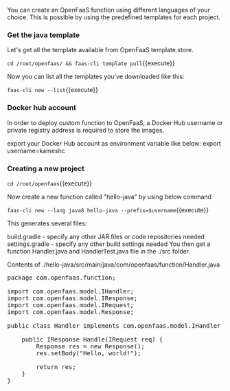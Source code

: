 You can create an OpenFaaS function using different languages of your choice. This is possible
by using the predefined templates for each project.


### Get the java template
Let's get all the template available from OpenFaaS template store.

`cd /root/openfaas/ && faas-cli template pull`{{execute}}

Now you can list all the templates you've downloaded like this:

`faas-cli new --list`{{execute}}


### Docker hub account
In order to deploy custom function to OpenFaaS, a Docker Hub username or private registry address
is required to store the images.

export your Docker Hub account as environment variable like below:
export username=kameshc
 
### Creating a new project

`cd /root/openfaas`{{execute}}

Now create a new function called "hello-java" by using below command

`faas-cli new --lang java8 hello-java --prefix=$username`{{execute}}

This generates several files:

build.gradle - specify any other JAR files or code repositories needed
settings.gradle - specify any other build settings needed
You then get a function Handler.java and HandlerTest.java file in the ./src folder.

Contents of ./hello-java/src/main/java/com/openfaas/function/Handler.java
<pre>
package com.openfaas.function;

import com.openfaas.model.IHandler;
import com.openfaas.model.IResponse;
import com.openfaas.model.IRequest;
import com.openfaas.model.Response;

public class Handler implements com.openfaas.model.IHandler {

    public IResponse Handle(IRequest req) {
        Response res = new Response();
	    res.setBody("Hello, world!");

	    return res;
    }
}

</pre>
